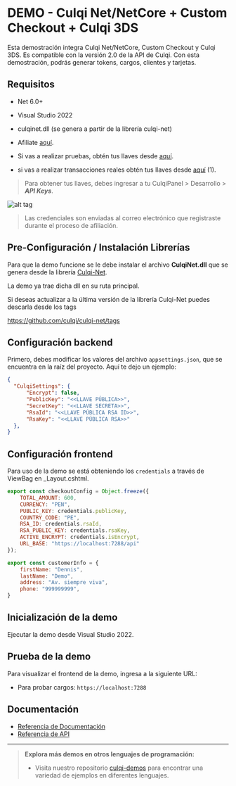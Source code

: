 # DEMO - Culqi Net/NetCore + Custom Checkout + Culqi 3DS

Esta demostración integra Culqi Net/NetCore, Custom Checkout y Culqi 3DS. Es compatible con la versión 2.0 de la API de Culqi. Con esta demostración, podrás generar tokens, cargos, clientes y tarjetas.

## Requisitos

* Net 6.0+
* Visual Studio 2022
* culqinet.dll (se genera a partir de la librería culqi-net)
* Afiliate [aquí](https://afiliate.culqi.com/).

* Si vas a realizar pruebas, obtén tus llaves desde [aquí](https://integ-panel.culqi.com/#/registro).
* si vas a realizar transacciones reales obtén tus llaves desde [aquí](https://panel.culqi.com/#/registro) (1).

> Para obtener tus llaves, debes ingresar a tu CulqiPanel > Desarrollo > ***API Keys***.

![alt tag](http://i.imgur.com/NhE6mS9.png)

> Las credenciales son enviadas al correo electrónico que registraste durante el proceso de afiliación.

## Pre-Configuración / Instalación Librerías

Para que la demo funcione se le debe instalar el archivo **CulqiNet.dll** que se genera desde la librería [Culqi-Net](https://github.com/culqi/culqi-net).

La demo ya trae dicha dll en su ruta principal.

Si deseas actualizar a la última versión de la líbrería Culqi-Net puedes descarla desde los tags

https://github.com/culqi/culqi-net/tags

## Configuración backend

Primero, debes modificar los valores del archivo `appsettings.json`, que se encuentra en la raíz del proyecto. Aquí te dejo un ejemplo:

```json
{
  "CulqiSettings": {
      "Encrypt": false,
      "PublicKey": "<<LLAVE PÚBLICA>>",
      "SecretKey": "<<LLAVE SECRETA>>",
      "RsaId": "<<LLAVE PÚBLICA RSA ID>>",
      "RsaKey": "<<LLAVE PÚBLICA RSA>>"
  },
}
```
## Configuración frontend

Para uso de la demo se está obteniendo los `credentials` a través de ViewBag en _Layout.cshtml.

```js
export const checkoutConfig = Object.freeze({
    TOTAL_AMOUNT: 600,
    CURRENCY: "PEN",
    PUBLIC_KEY: credentials.publicKey,
    COUNTRY_CODE: "PE",
    RSA_ID: credentials.rsaId,
    RSA_PUBLIC_KEY: credentials.rsaKey,
    ACTIVE_ENCRYPT: credentials.isEncrypt,
    URL_BASE: "https://localhost:7288/api"
});

export const customerInfo = {
    firstName: "Dennis",
    lastName: "Demo",
    address: "Av. siempre viva",
    phone: "999999999",
}
```

## Inicialización de la demo

Ejecutar la demo desde Visual Studio 2022.

## Prueba de la demo

Para visualizar el frontend de la demo, ingresa a la siguiente URL:

- Para probar cargos: `https://localhost:7288`


## Documentación

- [Referencia de Documentación](https://docs.culqi.com/)
- [Referencia de API](https://apidocs.culqi.com/)

---

> **Explora más demos en otros lenguajes de programación:**
>
> - Visita nuestro repositorio [culqi-demos](https://github.com/culqi/culqi-demos/?tab=readme-ov-file#lenguajes-de-programación) para encontrar una variedad de ejemplos en diferentes lenguajes.